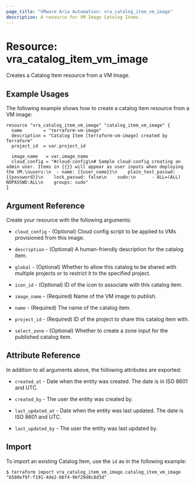 ```yaml
---
page_title: "VMware Aria Automation: vra_catalog_item_vm_image"
description: A resource for VM Image Catalog Items.
---
```


# Resource: vra_catalog_item_vm_image

Creates a Catalog Item resource from a VM Image.

## Example Usages

The following example shows how to create a catalog item resource from a VM image:

```hcl
resource "vra_catalog_item_vm_image" "catalog_item_vm_image" {
  name        = "terraform-vm-image"
  description = "Catalog Item [terraform-vm-image] created by Terraform"
  project_id  = var.project_id

  image_name   = var.image_name
  cloud_config = "#cloud-config\n# Sample cloud-config creating an admin user. Items in {{}} will appear as user inputs when deploying the VM.\nusers:\n  - name: {{user_name}}\n    plain_text_passwd: {{password}}\n    lock_passwd: false\n    sudo:\n      - ALL=(ALL) NOPASSWD:ALL\n    groups: sudo"
}
```

## Argument Reference

Create your resource with the following arguments:

* `cloud_config` - (Optional) Cloud config script to be applied to VMs provisioned from this image.

* `description` - (Optional) A human-friendly description for the catalog item.

* `global` - (Optional) Whether to allow this catalog to be shared with multiple projects or to restrict it to the specified project.

* `icon_id` - (Optional) ID of the icon to associate with this catalog item.

* `image_name` - (Required) Name of the VM image to publish.

* `name` - (Required) The name of the catalog item.

* `project_id` - (Required) ID of the project to share this catalog item with.

* `select_zone` - (Optional) Whether to create a zone input for the published catalog item.

## Attribute Reference

In addition to all arguments above, the following attributes are exported:

* `created_at` - Date when the entity was created. The date is in ISO 8601 and UTC.

* `created_by` - The user the entity was created by.

* `last_updated_at` - Date when the entity was last updated. The date is ISO 8601 and UTC.

* `last_updated_by` - The user the entity was last updated by.

## Import

To import an existing Catalog Item, use the `id` as in the following example:

`$ terraform import vra_catalog_item_vm_image.catalog_item_vm_image "b580ef9f-f191-4de2-b6f4-96f29d8c8d3d"`
